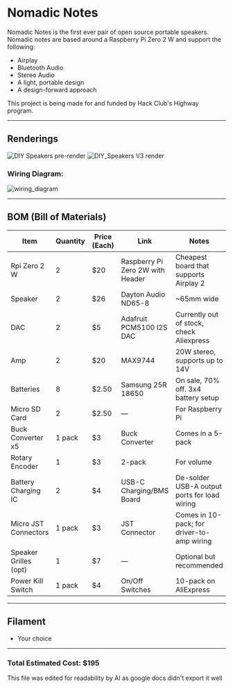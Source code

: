 # Nomadic Notes

Nomadic Notes is the first ever pair of open source portable speakers. Nomadic notes are based around a Raspberry Pi Zero 2 W and support the following:

- Airplay  
- Bluetooth Audio  
- Stereo Audio  
- A light, portable design  
- A design-forward approach  

This project is being made for and funded by Hack Club's Highway program.


---

## Renderings
![DIY Speakers pre-render](https://github.com/user-attachments/assets/987dfda2-115a-4a7a-a391-c62863df83d7)
![DIY_Speakers V3 render](https://github.com/user-attachments/assets/03d08708-adbc-46e0-aafc-932aa7487806)


### Wiring Diagram:

![wiring_diagram](https://github.com/user-attachments/assets/d16e5d13-0055-46d1-b30b-a695207192c5)



---

## BOM (Bill of Materials)

| Item                  | Quantity | Price (Each) | Link | Notes |
|-----------------------|----------|---------------|------|-------|
| Rpi Zero 2 W          | 2        | $20          | Raspberry Pi Zero 2W with Header | Cheapest board that supports Airplay 2 |
| Speaker               | 2        | $26          | Dayton Audio ND65-8 | ~65mm wide |
| DAC                   | 2        | $5           | Adafruit PCM5100 I2S DAC | Currently out of stock, check Aliexpress |
| Amp                   | 2        | $20          | MAX9744 | 20W stereo, supports up to 14V |
| Batteries             | 8        | $2.50        | Samsung 25R 18650 | On sale, 70% off. 3x4 battery setup |
| Micro SD Card         | 2        | $2.50        | — | For Raspberry Pi |
| Buck Converter x5     | 1 pack   | $3           | Buck Converter | Comes in a 5-pack |
| Rotary Encoder        | 1        | $3           | 2-pack | For volume |
| Battery Charging IC   | 2        | $4           | USB-C Charging/BMS Board | De-solder USB-A output ports for load wiring |
| Micro JST Connectors  | 1 pack   | $3           | JST Connector | Comes in 10-pack; for driver-to-amp wiring |
| Speaker Grilles (opt) | 1        | $7           | — | Optional but recommended |
| Power Kill Switch     | 1 pack   | $4           | On/Off Switches | 10-pack on AliExpress |

---

## Filament

- Your choice

---

### Total Estimated Cost: **$195**
This file was edited for readability by AI as google docs didn't export it well
